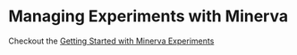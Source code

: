 # Managing Experiments with Minerva

Checkout the [Getting Started with Minerva Experiments](notebooks/experiment_api_example.ipynb)